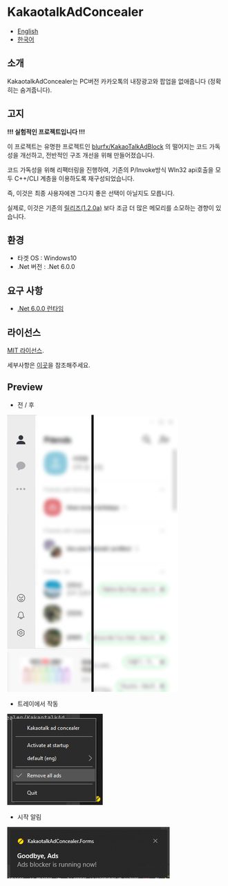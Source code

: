 # KakaotalkAdConcealer

- [English](./README.md)
- [한국어](./README.kr.md)

## 소개

KakaotalkAdConcealer는 PC버전 카카오톡의 내장광고와 팝업을 없애줍니다 (정확히는 숨겨줍니다).

## 고지

**!!! 실험적인 프로젝트입니다 !!!**

이 프로젝트는 유명한 프로젝트인 [blurfx/KakaoTalkAdBlock](https://github.com/blurfx/KakaoTalkAdBlock) 의 떨어지는 코드 가독성을 개선하고, 전반적인 구조 개선을 위해 만들어졌습니다.

코드 가독성을 위해 리팩터링을 진행하여, 기존의 P/Invoke방식 WIn32 api호출을 모두 C++/CLI 계층을 이용하도록 재구성되었습니다.

즉, 이것은 최종 사용자에겐 그다지 좋은 선택이 아닐지도 모릅니다.

실제로, 이것은 기존의 [릴리즈(1.2.0a)](https://github.com/blurfx/KakaoTalkAdBlock/releases/tag/1.2.0-alpha) 보다 조금 더 많은 메모리를 소모하는 경향이 있습니다.

## 환경

- 타겟 OS  :  Windows10
- .Net 버전  :  .Net 6.0.0

## 요구 사항

- [.Net 6.0.0 런타임](https://dotnet.microsoft.com/download/dotnet/6.0)

## 라이선스

[MIT 라이선스](./LICENSE).

세부사항은 [이곳](./LICENSE)을 참조해주세요.

## Preview

- 전 / 후

![](./imgs/pre-view.png)

- 트레이에서 작동

![](./imgs/pre-tray.png)

- 시작 알림

![](./imgs/pre-notify.png)